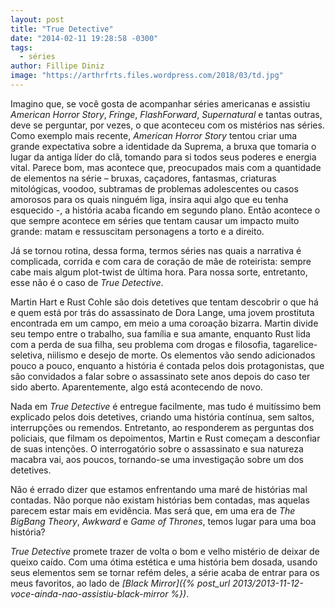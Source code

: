 ```yaml
---
layout: post
title: "True Detective"
date: "2014-02-11 19:28:58 -0300"
tags:
  - séries
author: Fillipe Diniz
image: "https://arthrfrts.files.wordpress.com/2018/03/td.jpg"
---
```

Imagino que, se você gosta de acompanhar séries americanas e assistiu _American Horror Story_, _Fringe_, _FlashForward_, _Supernatural_ e tantas outras, deve se perguntar, por vezes, o que aconteceu com os mistérios nas séries. Como exemplo mais recente, _American Horror Story_ tentou criar uma grande expectativa sobre a identidade da Suprema, a bruxa que tomaria o lugar da antiga líder do clã, tomando para si todos seus poderes e energia vital. Parece bom, mas acontece que, preocupados mais com a quantidade de elementos na série – bruxas, caçadores, fantasmas, criaturas mitológicas, voodoo, subtramas de problemas adolescentes ou casos amorosos para os quais ninguém liga, insira aqui algo que eu tenha esquecido -, a história acaba ficando em segundo plano. Então acontece o que sempre acontece em séries que tentam causar um impacto muito grande: matam e ressuscitam personagens a torto e a direito.

Já se tornou rotina, dessa forma, termos séries nas quais a narrativa é complicada, corrida e com cara de coração de mãe de roteirista: sempre cabe mais algum plot-twist de última hora. Para nossa sorte, entretanto, esse não é o caso de _True Detective_.

Martin Hart e Rust Cohle são dois detetives que tentam descobrir o que há e quem está por trás do assassinato de Dora Lange, uma jovem prostituta encontrada em um campo, em meio a uma coroação bizarra. Martin divide seu tempo entre o trabalho, sua família e sua amante, enquanto Rust lida com a perda de sua filha, seu problema com drogas e filosofia, tagarelice-seletiva, niilismo e desejo de morte. Os elementos vão sendo adicionados pouco a pouco, enquanto a história é contada pelos dois protagonistas, que são convidados a falar sobre o assassinato sete anos depois do caso ter sido aberto. Aparentemente, algo está acontecendo de novo.

Nada em _True Detective_ é entregue facilmente, mas tudo é muitíssimo bem explicado pelos dois detetives, criando uma história contínua, sem saltos, interrupções ou remendos. Entretanto, ao responderem as perguntas dos policiais, que filmam os depoimentos, Martin e Rust começam a desconfiar de suas intenções. O interrogatório sobre o assassinato e sua natureza macabra vai, aos poucos, tornando-se uma investigação sobre um dos detetives.

Não é errado dizer que estamos enfrentando uma maré de histórias mal contadas. Não porque não existam histórias bem contadas, mas aquelas parecem estar mais em evidência. Mas será que, em uma era de _The BigBang Theory_, _Awkward_ e _Game of Thrones_, temos lugar para uma boa história?

_True Detective_ promete trazer de volta o bom e velho mistério de deixar de queixo caído. Com uma ótima estética e uma história bem dosada, usando seus elementos sem se tornar refém deles, a série acaba de entrar para os meus favoritos, ao lado de _[Black Mirror]({% post_url 2013/2013-11-12-voce-ainda-nao-assistiu-black-mirror %})_.
